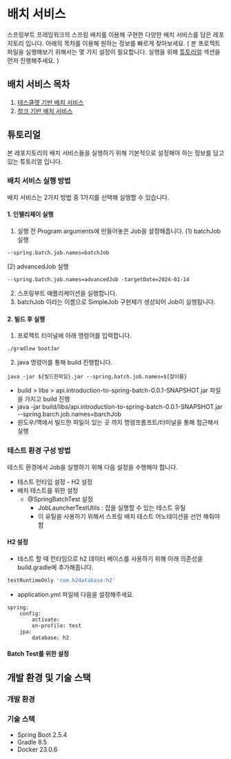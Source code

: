 # 배치 서비스
스프링부트 프레임워크의 스프링 배치를 이용해 구현한 다양한 배치 서비스를 담은 레포지토리 입니다. 아래의 목차를 이용해 원하는 정보를 빠르게 찾아보세요.
( 본 프로젝트 파일을 실행해보기 위해서는 몇 가지 설정이 필요합니다. 실행을 위해 [튜토리얼](#튜토리얼) 섹션을 먼저 진행해주세요. )

## 배치 서비스 목차
1. [테스클랫 기반 배치 서비스](https://github.com/samdaseuss/batch-service/tree/tasklet)
2. [청크 기반 배치 서비스](https://github.com/samdaseuss/batch-service/tree/chunk)

## 튜토리얼
본 레포지토리의 배치 서비스들을 실행하기 위해 기본적으로 설정해야 하는 정보를 담고 있는 튜토리얼 입니다.
### 배치 서비스 실행 방법
배치 서비스는 2가지 방법 중 1가지를 선택해 실행할 수 있습니다.
#### 1. 인텔리제이 실행
1. 실행 전 Program arguments에 만들어놓은 Job을 설정해줍니다.
(1) batchJob 실행
```setup
--spring.batch.job.names=batchJob
```
(2) advancedJob 실행
```setup
--spring.batch.job.names=advancedJob -targetDate=2024-01-14
```

2. 스프링부트 애플리케이션을 실행합니다. 
3. batchJob 이라는 이름으로 SimpleJob 구현체가 생성되어 Job이 실행됩니다.

#### 2. 빌드 후 실행
1. 프로젝트 터미널에 아래 명령어를 입력합니다.
```terminal
./gradlew bootJar
```
2. java 명령어를 통해 build 진행합니다.
```terminal
java -jar ${빌드한파일}.jar --spring.batch.job.names=${잡이름}
```
* build > libs > api.introduction-to-spring-batch-0.0.1-SNAPSHOT.jar 파일을 가지고 build 진행
* java -jar build/libs/api.introduction-to-spring-batch-0.0.1-SNAPSHOT.jar --spring.barch.job.names=barchJob
* 윈도우/맥에서 빌드한 파일이 있는 곳 까지 명령프롬프트/터미널을 통해 접근해서 실행

### 테스트 환경 구성 방법
테스트 환경에서 Job을 실행하기 위해 다음 설정을 수행해야 합니다.
* 테스트 런타임 설정 - H2 설정
* 배치 테스트를 위한 설정
  * @SpringBatchTest 설정
    * JobLauncherTestUtils : 잡을 실행할 수 있는 테스트 유틸
    * 이 유틸을 사용하기 위해서 스프링 배치 테스트 어노테이션을 선언 해줘야함
#### H2 설정
* 테스트 할 때 런타임으로 h2 데이터 베이스를 사용하기 위해 아래 의존성을 build.gradle에 추가해줍니다.
```groovy
testRuntimeOnly 'com.h2database:h2'
```
* application.yml 파일에 다음을 설정해주세요.
```
spring:
    config:
        activate:
        on-profile: test
    jpa:
        database: h2
```
#### Batch Test를 위한 설정

## 개발 환경 및 기술 스택
### 개발 환경
### 기술 스택
* Spring Boot 2.5.4
* Gradle 8.5
* Docker 23.0.6
